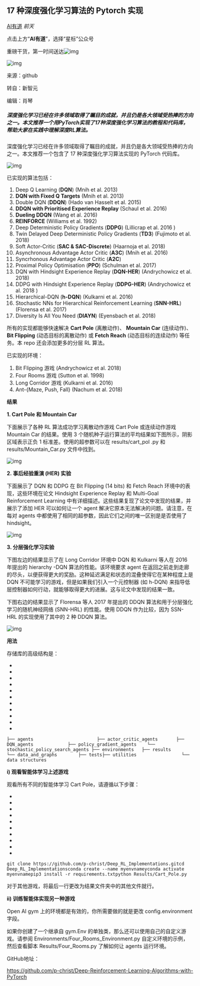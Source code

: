 ## 17 种深度强化学习算法的 Pytorch 实现

[AI有道](javascript:void(0);) *前天*

点击上方“**AI有道**”，选择“星标”公众号

重磅干货，第一时间送达![img](https://mmbiz.qpic.cn/mmbiz_jpg/ow6przZuPIENb0m5iawutIf90N2Ub3dcPuP2KXHJvaR1Fv2FnicTuOy3KcHuIEJbd9lUyOibeXqW8tEhoJGL98qOw/640?wx_fmt=jpeg&tp=webp&wxfrom=5&wx_lazy=1&wx_co=1)



![img](https://mmbiz.qpic.cn/mmbiz_jpg/UicQ7HgWiaUb3VZMubzVSKy1P46K3KWb56DUgh8d6sAjh52icetQTCwSjgafgnQDnbQo7ibNrqfRIWPdFiaoHR1hr6w/640?wx_fmt=jpeg&tp=webp&wxfrom=5&wx_lazy=1&wx_co=1)













来源：github

转自：新智元

编辑：肖琴



##### 深度强化学习已经在许多领域取得了瞩目的成就，并且仍是各大领域受热捧的方向之一。本文推荐一个用PyTorch实现了17种深度强化学习算法的教程和代码库，帮助大家在实践中理解深度RL算法。



深度强化学习已经在许多领域取得了瞩目的成就，并且仍是各大领域受热捧的方向之一。本文推荐一个包含了 17 种深度强化学习算法实现的 PyTorch 代码库。



![img](https://mmbiz.qpic.cn/mmbiz_png/UicQ7HgWiaUb3VZMubzVSKy1P46K3KWb56lx3mzcCl6iamdfBOvicbIW2Gvg9zAzeow11s1AE18LCzaHoOeGO2nUSg/640?wx_fmt=png&tp=webp&wxfrom=5&wx_lazy=1&wx_co=1)









已实现的算法包括：





1. Deep Q Learning (**DQN**) (Mnih et al. 2013)
2. **DQN with Fixed Q Targets** (Mnih et al. 2013)
3. Double DQN (**DDQN**) (Hado van Hasselt et al. 2015)
4. **DDQN with Prioritised Experience Replay** (Schaul et al. 2016)
5. **Dueling DDQN** (Wang et al. 2016)
6. **REINFORCE** (Williams et al. 1992)
7. Deep Deterministic Policy Gradients (**DDPG**) (Lillicrap et al. 2016 )
8. Twin Delayed Deep Deterministic Policy Gradients (**TD3**) (Fujimoto et al. 2018)
9. Soft Actor-Critic (**SAC & SAC-Discrete**) (Haarnoja et al. 2018)
10. Asynchronous Advantage Actor Critic (**A3C**) (Mnih et al. 2016)
11. Syncrhonous Advantage Actor Critic (**A2C**)
12. Proximal Policy Optimisation (**PPO**) (Schulman et al. 2017)
13. DQN with Hindsight Experience Replay (**DQN-HER**) (Andrychowicz et al. 2018)
14. DDPG with Hindsight Experience Replay (**DDPG-HER**) (Andrychowicz et al. 2018 )
15. Hierarchical-DQN (**h-DQN**) (Kulkarni et al. 2016)
16. Stochastic NNs for Hierarchical Reinforcement Learning (**SNN-HRL**) (Florensa et al. 2017)
17. Diversity Is All You Need (**DIAYN**) (Eyensbach et al. 2018)





所有的实现都能够快速解决 **Cart Pole** (离散动作)、 **Mountain Car** (连续动作)、 **Bit Flipping** (动态目标的离散动作) 或 **Fetch Reach** (动态目标的连续动作) 等任务。本 repo 还会添加更多的分层 RL 算法。







已实现的环境：



1. Bit Flipping 游戏 (Andrychowicz et al. 2018)
2. Four Rooms 游戏 (Sutton et al. 1998)
3. Long Corridor 游戏 (Kulkarni et al. 2016)
4. Ant-{Maze, Push, Fall} (Nachum et al. 2018)

















**结果**







**1. Cart Pole 和 Mountain Car**







下面展示了各种 RL 算法成功学习离散动作游戏 Cart Pole 或连续动作游戏 Mountain Car 的结果。使用 3 个随机种子运行算法的平均结果如下图所示，阴影区域表示正负 1 标准差。使用的超参数可以在 results/cart_pol .py 和 results/Mountain_Car.py 文件中找到。







![img](https://mmbiz.qpic.cn/mmbiz_png/UicQ7HgWiaUb3VZMubzVSKy1P46K3KWb56Uc70nejibPH1QlwHNkWGPPKt1Mgr8WbTXPGR1txfNspLGTYJMCtTQjA/640?wx_fmt=png&tp=webp&wxfrom=5&wx_lazy=1&wx_co=1)







**2. 事后经验重演 (HER) 实验**







下面展示了 DQN 和 DDPG 在 Bit Flipping (14 bits) 和 Fetch Reach 环境中的表现，这些环境在论文 Hindsight Experience Replay 和 Multi-Goal Reinforcement Learning 中有详细描述。这些结果复现了论文中发现的结果，并展示了添加 HER 可以如何让一个 agent 解决它原本无法解决的问题。请注意，在每对 agents 中都使用了相同的超参数，因此它们之间的唯一区别是是否使用了 hindsight。







![img](https://mmbiz.qpic.cn/mmbiz_png/UicQ7HgWiaUb3VZMubzVSKy1P46K3KWb56Xo46YibibFs1YUgbV7Tlm6vD5dpAJV5N3YcIhlyYgicBgUq8S2cKgkDhA/640?wx_fmt=png&tp=webp&wxfrom=5&wx_lazy=1&wx_co=1)







**3. 分层强化学习实验**







下图左边的结果显示了在 Long Corridor 环境中 DQN 和 Kulkarni 等人在 2016 年提出的 hierarchy -DQN 算法的性能。该环境要求 agent 在返回之前走到走廊的尽头，以便获得更大的奖励。这种延迟满足和状态的混叠使得它在某种程度上是 DQN 不可能学习的游戏，但是如果我们引入一个元控制器 (如 h-DQN) 来指导低层控制器如何行动，就能够取得更大的进展。这与论文中发现的结果一致。







下图右边的结果显示了 Florensa 等人 2017 年提出的 DDQN 算法和用于分层强化学习的随机神经网络 (SNN-HRL) 的性能。使用 DDQN 作为比较，因为 SSN-HRL 的实现使用了其中的 2 种 DDQN 算法。







![img](https://mmbiz.qpic.cn/mmbiz_png/UicQ7HgWiaUb3VZMubzVSKy1P46K3KWb56DrAZ67ia5194yIePymC6Fwiatu2CBqs4yM4kG0VOzDmfIsWVfr0bsstg/640?wx_fmt=png&tp=webp&wxfrom=5&wx_lazy=1&wx_co=1)









**用法**







存储库的高级结构是：

- 
- 
- 
- 
- 
- 
- 
- 
- 
- 
- 

```
├── agents                        ├── actor_critic_agents       ├── DQN_agents             ├── policy_gradient_agents    └── stochastic_policy_search_agents ├── environments   ├── results                 └── data_and_graphs        ├── tests├── utilities                 └── data structures
```









**i) 观看智能体学习上述游戏**







观看所有不同的智能体学习 Cart Pole，请遵循以下步骤：







- 
- 
- 
- 
- 
- 
- 
- 
- 
- 

```
git clone https://github.com/p-christ/Deep_RL_Implementations.gitcd Deep_RL_Implementationsconda create --name myenvnameyconda activate myenvnamepip3 install -r requirements.txtpython Results/Cart_Pole.py
```

对于其他游戏，将最后一行更改为结果文件夹中的其他文件就行。







**ii) 训练智能体实现另一种游戏**







Open AI gym 上的环境都是有效的，你所需要做的就是更改 config.environment 字段。







如果你创建了一个继承自 gym.Env 的单独类，那么还可以使用自己的自定义游戏。请参阅 Environments/Four_Rooms_Environment.py 自定义环境的示例，然后查看脚本 Results/Four_Rooms.py 了解如何让 agents 运行环境。



GitHub地址：

https://github.com/p-christ/Deep-Reinforcement-Learning-Algorithms-with-PyTorch